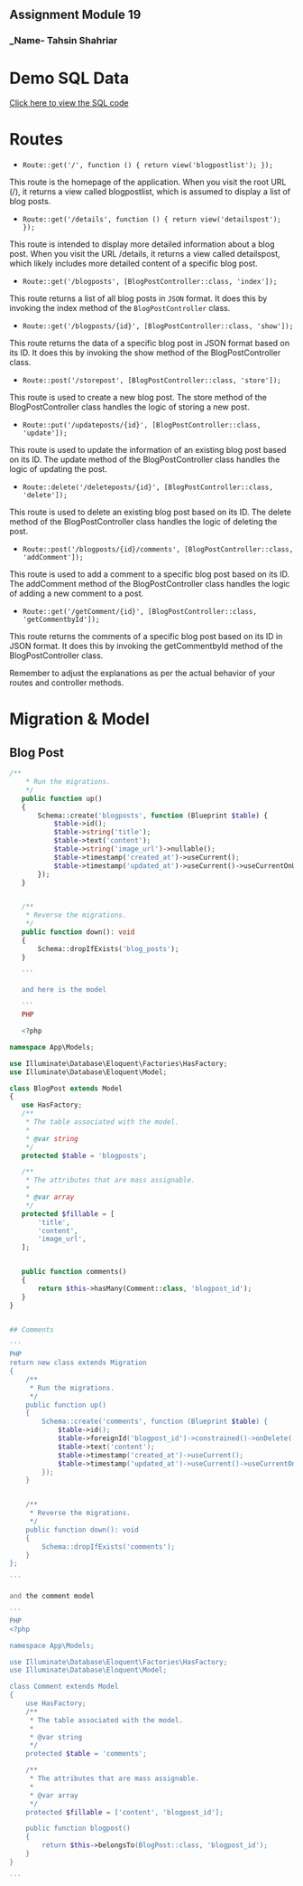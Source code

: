 ## Assignment Module 19

### \_Name- Tahsin Shahriar

# Demo SQL Data

[Click here to view the SQL code](/sample_db.sql)

# Routes

-   `Route::get('/', function () { return view('blogpostlist'); });`

This route is the homepage of the application. When you visit the root URL (/), it returns a view called blogpostlist, which is assumed to display a list of blog posts.

-   `Route::get('/details', function () { return view('detailspost'); });`

This route is intended to display more detailed information about a blog post. When you visit the URL /details, it returns a view called detailspost, which likely includes more detailed content of a specific blog post.

-   `Route::get('/blogposts', [BlogPostController::class, 'index']);`

This route returns a list of all blog posts in `JSON` format. It does this by invoking the index method of the `BlogPostController` class.

-   `Route::get('/blogposts/{id}', [BlogPostController::class, 'show']);`

This route returns the data of a specific blog post in JSON format based on its ID. It does this by invoking the show method of the BlogPostController class.

-   `Route::post('/storepost', [BlogPostController::class, 'store']);`

This route is used to create a new blog post. The store method of the BlogPostController class handles the logic of storing a new post.

-   `Route::put('/updateposts/{id}', [BlogPostController::class, 'update']);`

This route is used to update the information of an existing blog post based on its ID. The update method of the BlogPostController class handles the logic of updating the post.

-   `Route::delete('/deleteposts/{id}', [BlogPostController::class, 'delete']);`

This route is used to delete an existing blog post based on its ID. The delete method of the BlogPostController class handles the logic of deleting the post.

-   `Route::post('/blogposts/{id}/comments', [BlogPostController::class, 'addComment']);`

This route is used to add a comment to a specific blog post based on its ID. The addComment method of the BlogPostController class handles the logic of adding a new comment to a post.

-   `Route::get('/getComment/{id}', [BlogPostController::class, 'getCommentbyId']);`

This route returns the comments of a specific blog post based on its ID in JSON format. It does this by invoking the getCommentbyId method of the BlogPostController class.

Remember to adjust the explanations as per the actual behavior of your routes and controller methods.

# Migration & Model

## Blog Post

````php
/**
    * Run the migrations.
    */
   public function up()
   {
       Schema::create('blogposts', function (Blueprint $table) {
           $table->id();
           $table->string('title');
           $table->text('content');
           $table->string('image_url')->nullable();
           $table->timestamp('created_at')->useCurrent();
           $table->timestamp('updated_at')->useCurrent()->useCurrentOnUpdate();
       });
   }


   /**
    * Reverse the migrations.
    */
   public function down(): void
   {
       Schema::dropIfExists('blog_posts');
   }

   ```

   and here is the model

   ```
   PHP

   <?php

namespace App\Models;

use Illuminate\Database\Eloquent\Factories\HasFactory;
use Illuminate\Database\Eloquent\Model;

class BlogPost extends Model
{
   use HasFactory;
   /**
    * The table associated with the model.
    *
    * @var string
    */
   protected $table = 'blogposts';

   /**
    * The attributes that are mass assignable.
    *
    * @var array
    */
   protected $fillable = [
       'title',
       'content',
       'image_url',
   ];


   public function comments()
   {
       return $this->hasMany(Comment::class, 'blogpost_id');
   }
}


## Comments

```
PHP
return new class extends Migration
{
    /**
     * Run the migrations.
     */
    public function up()
    {
        Schema::create('comments', function (Blueprint $table) {
            $table->id();
            $table->foreignId('blogpost_id')->constrained()->onDelete('cascade');
            $table->text('content');
            $table->timestamp('created_at')->useCurrent();
            $table->timestamp('updated_at')->useCurrent()->useCurrentOnUpdate();
        });
    }


    /**
     * Reverse the migrations.
     */
    public function down(): void
    {
        Schema::dropIfExists('comments');
    }
};

```

and the comment model

```
PHP
<?php

namespace App\Models;

use Illuminate\Database\Eloquent\Factories\HasFactory;
use Illuminate\Database\Eloquent\Model;

class Comment extends Model
{
    use HasFactory;
    /**
     * The table associated with the model.
     *
     * @var string
     */
    protected $table = 'comments';

    /**
     * The attributes that are mass assignable.
     *
     * @var array
     */
    protected $fillable = ['content', 'blogpost_id'];

    public function blogpost()
    {
        return $this->belongsTo(BlogPost::class, 'blogpost_id');
    }
}

```
````
